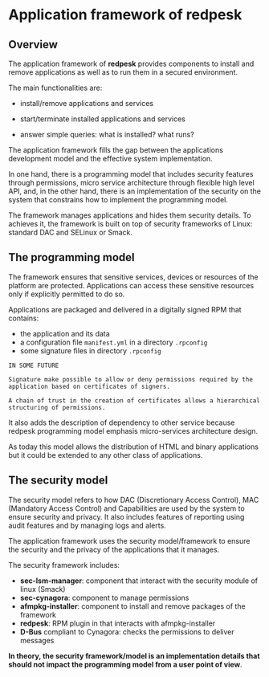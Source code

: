 # Application framework of redpesk

## Overview

The application framework of **redpesk**
provides components to install and remove applications
as well as to run them in a secured environment.

The main functionalities are:

- install/remove applications and services

- start/terminate installed applications and services

- answer simple queries: what is installed? what runs?

The application framework fills the gap between the applications
development model and the effective system implementation.

In one hand, there is a programming model that includes security
features through permissions, micro service architecture through
flexible high level API, and, in the other hand, there is an
implementation of the security on the system that constrains how
to implement the programming model.

The framework manages applications and hides them security details.
To achieves it, the framework is built on top of security frameworks
of Linux: standard DAC and SELinux or Smack.

## The programming model

The framework ensures that sensitive services, devices or resources
of the platform are protected. Applications can access these sensitive
resources only if explicitly permitted to do so.

Applications are packaged and delivered in a digitally signed RPM that
contains:

* the application and its data
* a configuration file `manifest.yml` in a directory `.rpconfig`
* some signature files in directory `.rpconfig`

```
IN SOME FUTURE

Signature make possible to allow or deny permissions required by the
application based on certificates of signers.

A chain of trust in the creation of certificates allows a hierarchical
structuring of permissions.
```

It also adds the description of dependency to other service because
redpesk programming model emphasis micro-services architecture design.

As today this model allows the distribution of HTML and binary applications
but it could be extended to any other class of applications.

## The security model

The security model refers to how DAC (Discretionary Access Control),
MAC (Mandatory Access Control) and Capabilities are used by the system
to ensure security and privacy.
It also includes features of reporting using audit features and by managing
logs and alerts.

The application framework uses the security model/framework
to ensure the security and the privacy of the applications that
it manages.

The security framework includes:

- **sec-lsm-manager**: component that interact with the security module of linux (Smack)
- **sec-cynagora**: component to manage permissions
- **afmpkg-installer**: component to install and remove packages of the framework
- **redpesk**: RPM plugin in that interacts with afmpkg-installer
- **D-Bus** compliant to Cynagora: checks the permissions to deliver messages

**In theory, the security framework/model is an implementation details
that should not impact the programming model from a user point of view**.

